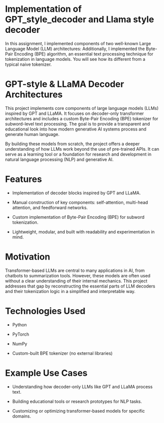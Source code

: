 # Implementation of GPT_style_decoder and Llama style decoder
In this assignment, I implemented components of two well-known Large Language Model (LLM) architectures:  Additionally, I implemented the Byte-Pair Encoding (BPE) algorithm, an essential text processing technique for tokenization in language models. You will see how its different from a typical naive tokenizer.

# GPT-style & LLaMA Decoder Architectures
This project implements core components of large language models (LLMs) inspired by GPT and LLaMA. It focuses on decoder-only transformer architectures and includes a custom Byte-Pair Encoding (BPE) tokenizer for subword-level text processing. The goal is to provide a transparent and educational look into how modern generative AI systems process and generate human language.

By building these models from scratch, the project offers a deeper understanding of how LLMs work beyond the use of pre-trained APIs. It can serve as a learning tool or a foundation for research and development in natural language processing (NLP) and generative AI.

# Features

- Implementation of decoder blocks inspired by GPT and LLaMA.

- Manual construction of key components: self-attention, multi-head attention, and feedforward networks.

- Custom implementation of Byte-Pair Encoding (BPE) for subword tokenization.

- Lightweight, modular, and built with readability and experimentation in mind.

# Motivation

Transformer-based LLMs are central to many applications in AI, from chatbots to summarization tools. However, these models are often used without a clear understanding of their internal mechanics. This project addresses that gap by reconstructing the essential parts of LLM decoders and their tokenization logic in a simplified and interpretable way.

# Technologies Used

- Python

- PyTorch

- NumPy

- Custom-built BPE tokenizer (no external libraries)

# Example Use Cases

- Understanding how decoder-only LLMs like GPT and LLaMA process text.

- Building educational tools or research prototypes for NLP tasks.

- Customizing or optimizing transformer-based models for specific domains.
